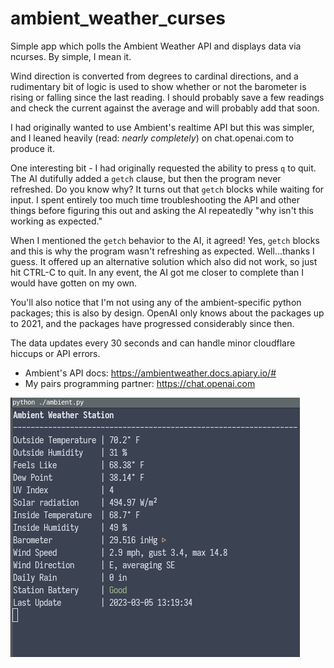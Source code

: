 # ambient_weather_curses
Simple app which polls the Ambient Weather API and displays data via ncurses. By simple, I mean it. 

Wind direction is converted from degrees to cardinal directions, and a rudimentary bit of logic is used to show whether or not the barometer is rising or falling since the last reading. I should probably save a few readings and check the current against the average and will probably add that soon.

I had originally wanted to use Ambient's realtime API but this was simpler, and I leaned heavily (read: _nearly completely_) on chat.openai.com to produce it. 

One interesting bit - I had originally requested the ability to press `q` to quit. The AI dutifully added a `getch` clause, but then the program never refreshed. Do you know why? It turns out that `getch` blocks while waiting for input. I spent entirely too much time  troubleshooting the API and other things before figuring this out and asking the AI repeatedly "why isn't this working as expected." 

When I mentioned the `getch` behavior to the AI, it agreed! Yes, `getch` blocks and this is why the program wasn't refreshing as expected. Well...thanks I guess. It offered up an alternative solution which also did not work,  so just hit CTRL-C to quit.  In any event, the AI got me closer to complete than I would have gotten on my own.

You'll also notice that I'm not using any of the ambient-specific python packages; this is also by design. OpenAI only knows about the packages up to 2021, and the packages have progressed considerably since then. 

The data updates every 30 seconds and can handle minor cloudflare hiccups or API errors.

* Ambient's API docs: https://ambientweather.docs.apiary.io/#
* My pairs programming partner: https://chat.openai.com

![screenshot](screenshot.png)

 
